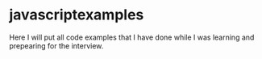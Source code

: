 # javascriptexamples

Here I will put all code examples that I have done while I was learning and prepearing for the interview.
